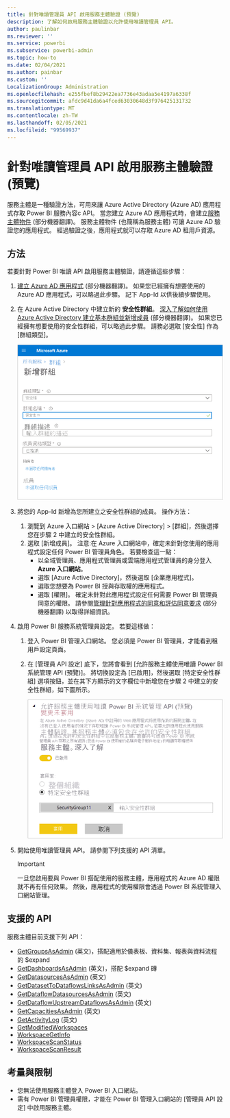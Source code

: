 ```yaml
---
title: 針對唯讀管理員 API 啟用服務主體驗證 (預覽)
description: 了解如何啟用服務主體驗證以允許使用唯讀管理員 API。
author: paulinbar
ms.reviewer: ''
ms.service: powerbi
ms.subservice: powerbi-admin
ms.topic: how-to
ms.date: 02/04/2021
ms.author: painbar
ms.custom: ''
LocalizationGroup: Administration
ms.openlocfilehash: e255fbef8b29422ea7736e43adaa5e4197a6338f
ms.sourcegitcommit: afdc9d41da6a4fced63030648d3f976425131732
ms.translationtype: MT
ms.contentlocale: zh-TW
ms.lasthandoff: 02/05/2021
ms.locfileid: "99569937"
---
```

# <a name="enable-service-principal-authentication-for-read-only-admin-apis-preview"></a>針對唯讀管理員 API 啟用服務主體驗證 (預覽)

服務主體是一種驗證方法，可用來讓 Azure Active Directory (Azure AD) 應用程式存取 Power BI 服務內容c API。
當您建立 Azure AD 應用程式時，會建立[服務主體物件](/azure/active-directory/develop/app-objects-and-service-principals#service-principal-object) \(部分機器翻譯\)。 服務主體物件 (也簡稱為服務主體) 可讓 Azure AD 驗證您的應用程式。 經過驗證之後，應用程式就可以存取 Azure AD 租用戶資源。

## <a name="method"></a>方法

若要針對 Power BI 唯讀 API 啟用服務主體驗證，請遵循這些步驟：

1. [建立 Azure AD 應用程式](/azure/active-directory/develop/howto-create-service-principal-portal) \(部分機器翻譯\)。 如果您已經擁有想要使用的 Azure AD 應用程式，可以略過此步驟。 記下 App-Id 以供後續步驟使用。 
2. 在 Azure Active Directory 中建立新的 **安全性群組**。 [深入了解如何使用 Azure Active Directory 建立基本群組並新增成員](/azure/active-directory/fundamentals/active-directory-groups-create-azure-portal) \(部分機器翻譯\)。 如果您已經擁有想要使用的安全性群組，可以略過此步驟。
    請務必選取 [安全性] 作為 [群組類型]。

    ![Azure 入口網站中 [新增群組] 建立對話方塊的螢幕擷取畫面。](media/read-only-apis-service-principal-auth/azure-portal-new-group-dialog.png)

3. 將您的 App-Id 新增為您所建立之安全性群組的成員。 操作方法：
    1. 瀏覽到 Azure 入口網站 > [Azure Active Directory] > [群組]，然後選擇您在步驟 2 中建立的安全性群組。
    1. 選取 [新增成員]。
    注意:在 Azure 入口網站中，確定未針對您使用的應用程式設定任何 Power BI 管理員角色。 若要檢查這一點： 
       * 以全域管理員、應用程式管理員或雲端應用程式管理員的身分登入 **Azure 入口網站**。 
        * 選取 [Azure Active Directory]，然後選取 [企業應用程式]。 
        * 選取您想要為 Power BI 授與存取權的應用程式。 
        * 選取 [權限]。 確定未針對此應用程式設定任何需要 Power BI 管理員同意的權限。 請參閱[管理針對應用程式的同意和評估同意要求](/azure/active-directory/manage-apps/manage-consent-requests) \(部分機器翻譯\) 以取得詳細資訊。 
4. 啟用 Power BI 服務系統管理員設定。 若要這樣做：
    1. 登入 Power BI 管理入口網站。 您必須是 Power BI 管理員，才能看到租用戶設定頁面。
    1. 在 [管理員 API 設定] 底下，您將會看到 [允許服務主體使用唯讀 Power BI 系統管理 API (預覽)]。 將切換設定為 [已啟用]，然後選取 [特定安全性群組] 選項按鈕，並在其下方顯示的文字欄位中新增您在步驟 2 中建立的安全性群組，如下圖所示。

        ![允許服務主體租用戶設定的螢幕擷取畫面。](media/read-only-apis-service-principal-auth/allow-service-principals-tenant-setting.png)

 5. 開始使用唯讀管理員 API。 請參閱下列支援的 API 清單。

    >[!IMPORTANT]
    >一旦您啟用要與 Power BI 搭配使用的服務主體，應用程式的 Azure AD 權限就不再有任何效果。 然後，應用程式的使用權限會透過 Power BI 系統管理入口網站管理。

## <a name="supported-apis"></a>支援的 API

服務主體目前支援下列 API：
* [GetGroupsAsAdmin](/rest/api/power-bi/admin/groups_getgroupsasadmin) \(英文\)，搭配適用於儀表板、資料集、報表與資料流程的 $expand 
* [GetDashboardsAsAdmin](/rest/api/power-bi/admin/dashboards_getdashboardsasadmin) \(英文\)，搭配 $expand 磚
* [GetDatasourcesAsAdmin](/rest/api/power-bi/admin/datasets_getdatasourcesasadmin) \(英文\) 
* [GetDatasetToDataflowsLinksAsAdmin](/rest/api/power-bi/admin/datasets_getdatasettodataflowslinksingroupasadmin) \(英文\)
* [GetDataflowDatasourcesAsAdmin](/rest/api/power-bi/admin/dataflows_getdataflowdatasourcesasadmin) \(英文\) 
* [GetDataflowUpstreamDataflowsAsAdmin](/rest/api/power-bi/admin/dataflows_getupstreamdataflowsingroupasadmin) \(英文\) 
* [GetCapacitiesAsAdmin](/rest/api/power-bi/admin/getcapacitiesasadmin) \(英文\)
* [GetActivityLog](/rest/api/power-bi/admin/getactivityevents) \(英文\)
* [GetModifiedWorkspaces](/rest/api/power-bi/admin/workspaceinfo_getmodifiedworkspaces)
* [WorkspaceGetInfo](/rest/api/power-bi/admin/workspaceinfo_postworkspaceinfo)
* [WorkspaceScanStatus](/rest/api/power-bi/admin/workspaceinfo_getscanstatus)
* [WorkspaceScanResult](/rest/api/power-bi/admin/workspaceinfo_getscanresult)

## <a name="considerations-and-limitations"></a>考量與限制

* 您無法使用服務主體登入 Power BI 入口網站。
* 需有 Power BI 管理員權限，才能在 Power BI 管理入口網站的 [管理員 API 設定] 中啟用服務主體。